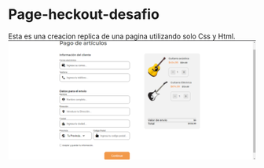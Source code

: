 # Page-heckout-desafio 
Esta es una creacion replica de una pagina utilizando solo Css y Html. 
<img src="img/captura.png" alt="pic" class="producto-img"/>